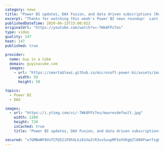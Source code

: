 ```yaml
---
category: news
title: "Power BI updates, DAX Fusion, and data driven subscriptions (Roundup | June 15, 2020)"
excerpt: "Thanks for watching this week's Power BI news roundup!  Last weeks roundup: https://guyinacu.be/roundup182 2 Minute Tuesday: https://guyinacu.be/askquestions Patrick's tech video: https://guyinacu.be/blankslicer Adam's tech video: https://guyinacu.be/workspaceroadmap  🔴 Live Replay with Marco Russo:"
publishedDateTime: 2020-06-15T15:00:02Z
originalUrl: "https://youtube.com/watch?v=-7Wk8FPz7es"
type: video
quality: 147
heat: 147
published: true

provider:
  name: Guy in a Cube
  domain: guyinacube.com
  images:
    - url: "https://smartableai.github.io/microsoft-power-bi/assets/images/organizations/guyinacube.com-50x50.jpg"
      width: 50
      height: 50

topics:
  - Power BI
  - DAX

images:
  - url: "https://i.ytimg.com/vi/-7Wk8FPz7es/maxresdefault.jpg"
    width: 1280
    height: 720
    isCached: true
    title: "Power BI updates, DAX Fusion, and data driven subscriptions (Roundup | June 15, 2020)"

secured: "x7GMBmNF0VoTCFQ5I1FDhXLki01VwZrR3vvSuxpMF5oVVKgbZl086Puw+TsgHVqtD872qubHPEllfDsEo3wWundoawmoZsVQhXC8WGqASovy4hH32TQ9YJPLG6DuAA6M2zIXmPldVCl3NxDhtkTwhie6XEGvzphUHRmLL0cTco/1q0HQ6drswzJhVX2My+e390iOR13XsXnOQv3/owng4zJV6q8dguvvTY35d9hrGTASFjGLB85ZxPv42JRd9VyFUe5pQHNaA4ow1yA1m7El70Y0JvQoKFTHKrVqa+y3rH8DRBUgqdwB1NK5zitGV4drK8r8E4XohhJZyiMyUo4C0A==;kZtj524TPKFq30fbFsfK6w=="
---
```


